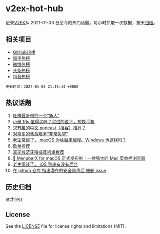 # v2ex-hot-hub

 记录[V2EX](https://www.v2ex.com/)从 2021-01-06 日至今的热门话题。每小时抓取一次数据，按天[归档](archives)。
 
 ## 相关项目

- [GitHub热榜](https://github.com/snaildev/github-hot-hub)
- [知乎热榜](https://github.com/snaildev/zhihu-hot-hub)
- [微博热榜](https://github.com/snaildev/weibo-hot-hub)
- [头条热榜](https://github.com/snaildev/toutiao-hot-hub)
- [抖音热榜](https://github.com/snaildev/douyin-hot-hub)


 `更新时间：2022-01-03 21:15:44 +0800`

## 热议话题

1. [吐槽最近带的一个"新人"](https://www.v2ex.com/t/825849)
1. [小米 10s 值得买吗？买过的说下，想换手机](https://www.v2ex.com/t/825839)
1. [求有趣的中文 podcast（播客）推荐？](https://www.v2ex.com/t/825875)
1. [对京东的售后服务“非常失望”](https://www.v2ex.com/t/825838)
1. [老生常谈了， macOS 为啥越来越慢。Windows 也这样吗？](https://www.v2ex.com/t/825865)
1. [歌单推荐](https://www.v2ex.com/t/825877)
1. [真无线蓝牙降噪耳机求推荐](https://www.v2ex.com/t/825894)
1. [🎉 MenubarX for macOS 正式发布啦！一款强大的 Mac 菜单栏浏览器](https://www.v2ex.com/t/825917)
1. [老生常谈了， iOS 到底有没有后台](https://www.v2ex.com/t/825863)
1. [在 github 仓库 指出潜在的安全隐患后 被删 issue](https://www.v2ex.com/t/825909)

## 历史归档

[archives](archives)

## License

See the [LICENSE](LICENSE) file for license rights and limitations (MIT).
